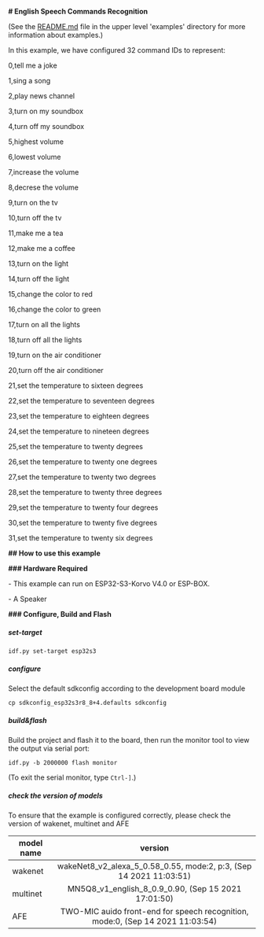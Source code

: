 **# English Speech Commands Recognition**



(See the [README.md](../README.md) file in the upper level 'examples' directory for more information about examples.)



In this example, we have configured 32 command IDs to represent:

0,tell me a joke

1,sing a song

2,play news channel

3,turn on my soundbox

4,turn off my soundbox

5,highest volume

6,lowest volume

7,increase the volume

8,decrese the volume

9,turn on the tv

10,turn off the tv

11,make me a tea

12,make me a coffee

13,turn on the light

14,turn off the light

15,change the color to red

16,change the color to green

17,turn on all the lights

18,turn off all the lights

19,turn on the air conditioner

20,turn off the air conditioner

21,set the temperature to sixteen degrees

22,set the temperature to seventeen degrees

23,set the temperature to eighteen degrees

24,set the temperature to nineteen degrees

25,set the temperature to twenty degrees

26,set the temperature to twenty one degrees

27,set the temperature to twenty two degrees

28,set the temperature to twenty three degrees

29,set the temperature to twenty four degrees

30,set the temperature to twenty five degrees

31,set the temperature to twenty six degrees



**## How to use this example**



**### Hardware Required**



\- This example can run on ESP32-S3-Korvo V4.0 or ESP-BOX. 

\- A Speaker



**### Configure, Build and Flash**



##### set-target 

```
idf.py set-target esp32s3
```

##### configure

Select the default sdkconfig according to the development board module

```
cp sdkconfig_esp32s3r8_8+4.defaults sdkconfig
```

##### build&flash

Build the project and flash it to the board, then run the monitor tool to view the output via serial port:

```
idf.py -b 2000000 flash monitor 
```

(To exit the serial monitor, type ``Ctrl-]``.)

##### check the version of models

To ensure that the example is configured correctly, please check the version of wakenet, multinet and AFE

| model name |                           version                            |
| ---------- | :----------------------------------------------------------: |
| wakenet    | wakeNet8_v2_alexa_5_0.58_0.55, mode:2, p:3, (Sep 14 2021 11:03:51) |
| multinet   |     MN5Q8_v1_english_8_0.9_0.90, (Sep 15 2021 17:01:50)      |
| AFE        | TWO-MIC auido front-end for speech recognition, mode:0, (Sep 14 2021 11:03:54) |




